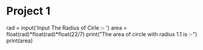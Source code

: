 # Project 1 
rad = input('Input The Radius of Cirle :- ')
area = float(rad)*float(rad)*float(22/7)
print("The area of circle with radius 1.1 is :-")
print(area)
